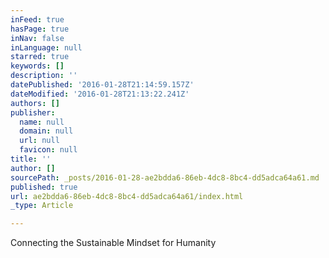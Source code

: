 ```yaml
---
inFeed: true
hasPage: true
inNav: false
inLanguage: null
starred: true
keywords: []
description: ''
datePublished: '2016-01-28T21:14:59.157Z'
dateModified: '2016-01-28T21:13:22.241Z'
authors: []
publisher:
  name: null
  domain: null
  url: null
  favicon: null
title: ''
author: []
sourcePath: _posts/2016-01-28-ae2bdda6-86eb-4dc8-8bc4-dd5adca64a61.md
published: true
url: ae2bdda6-86eb-4dc8-8bc4-dd5adca64a61/index.html
_type: Article

---
```

Connecting the Sustainable Mindset for Humanity